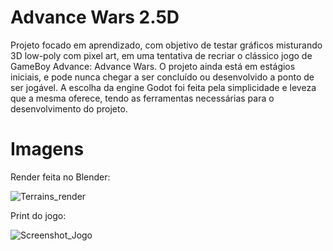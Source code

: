 # Advance Wars 2.5D

Projeto focado em aprendizado, com objetivo de testar gráficos misturando 3D low-poly com pixel art, em uma tentativa de recriar o clássico jogo de GameBoy Advance: Advance Wars. O projeto ainda está em estágios iniciais, e pode nunca chegar a ser concluído ou desenvolvido a ponto de ser jogável. A escolha da engine Godot foi feita pela simplicidade e leveza que a mesma oferece, tendo as ferramentas necessárias para o desenvolvimento do projeto.

# Imagens

Render feita no Blender:

![Terrains_render](https://github.com/DinossauroProductions/Advance-Wars-2.5D/assets/66527786/456c6000-ed9e-4817-8d26-fc0f11970998)

Print do jogo:

![Screenshot_Jogo](https://github.com/DinossauroProductions/Advance-Wars-2.5D/assets/66527786/ad5ed3e1-e83e-4bcb-b319-0e8a1654584f)
